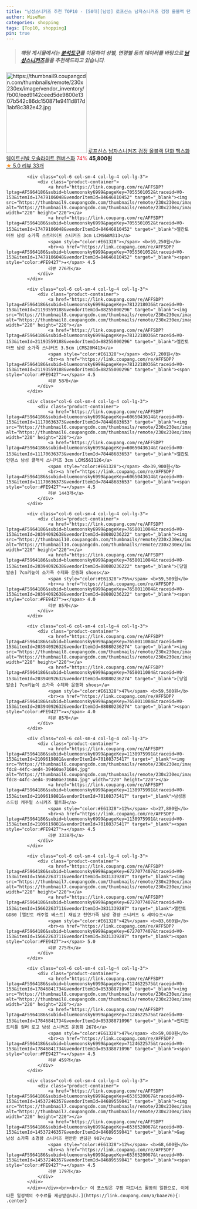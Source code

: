 ```yaml
---
title: "남성스니커즈 추천 TOP10 - [50대][남성] 로프신스 남자스니커즈 검정 올블랙 단화 헬스화 웨이트신발 오솔라이트 캔버스화"
author: WiseMan
categories: shopping
tags: [Top10, shopping]
pin: true
---
```


> ##### 해당 게시물에서는 [**분석도구**](https://itemscout.io/)를 이용하여 **성별**, **연령별** 등의 데이터를 바탕으로 [**남성스니커즈**](https://link.coupang.com/a/baae76)들을 추천해드리고 있습니다.
<div class="container"><div class="row">
            <div class="col-6 col-sm-4 col-lg-4 col-lg-3">
                <div class="product-container">
                    <a href="https://link.coupang.com/re/AFFSDP?lptag=AF5964186&subid=bluemoonsky6999&pageKey=8088126835&traceid=V0-153&itemId=22832274207&vendorItemId=90143763776" target="_blank"><img src="https://thumbnail9.coupangcdn.com/thumbnails/remote/230x230ex/image/vendor_inventory/fb00/eed9142ceed5de9800e1307b542c86dc150871e9411d817d1abf8c382e42.jpg" alt="https://thumbnail9.coupangcdn.com/thumbnails/remote/230x230ex/image/vendor_inventory/fb00/eed9142ceed5de9800e1307b542c86dc150871e9411d817d1abf8c382e42.jpg" width="220" height="220"></a>
                    <a href="https://link.coupang.com/re/AFFSDP?lptag=AF5964186&subid=bluemoonsky6999&pageKey=8088126835&traceid=V0-153&itemId=22832274207&vendorItemId=90143763776" target="_blank">로프신스 남자스니커즈 검정 올블랙 단화 헬스화 웨이트신발 오솔라이트 캔버스화</a>
                    <span style="color:#E61328">74%</span> <b>45,800원</b>
                    <br><a href="https://link.coupang.com/re/AFFSDP?lptag=AF5964186&subid=bluemoonsky6999&pageKey=8088126835&traceid=V0-153&itemId=22832274207&vendorItemId=90143763776" target="_blank"><span style="color:#FE9427">★</span> 5.0
                    리뷰 33개</a>
                </div>
            </div>
            
            <div class="col-6 col-sm-4 col-lg-4 col-lg-3">
                <div class="product-container">
                    <a href="https://link.coupang.com/re/AFFSDP?lptag=AF5964186&subid=bluemoonsky6999&pageKey=7055501052&traceid=V0-153&itemId=17479106048&vendorItemId=84646810452" target="_blank"><img src="https://thumbnail9.coupangcdn.com/thumbnails/remote/230x230ex/image/vendor_inventory/8c1f/e3f3fe47faa51c5eebd443175bb07496e645014e3684a8dc1576e72f0d8f.jpg" alt="https://thumbnail9.coupangcdn.com/thumbnails/remote/230x230ex/image/vendor_inventory/8c1f/e3f3fe47faa51c5eebd443175bb07496e645014e3684a8dc1576e72f0d8f.jpg" width="220" height="220"></a>
                    <a href="https://link.coupang.com/re/AFFSDP?lptag=AF5964186&subid=bluemoonsky6999&pageKey=7055501052&traceid=V0-153&itemId=17479106048&vendorItemId=84646810452" target="_blank">엘칸토 마쯔 남성 소가죽 스트라이프 스니커즈 3cm LCMS68M313</a>
                    <span style="color:#E61328"></span> <b>59,250원</b>
                    <br><a href="https://link.coupang.com/re/AFFSDP?lptag=AF5964186&subid=bluemoonsky6999&pageKey=7055501052&traceid=V0-153&itemId=17479106048&vendorItemId=84646810452" target="_blank"><span style="color:#FE9427">★</span> 4.5
                    리뷰 276개</a>
                </div>
            </div>
            
            <div class="col-6 col-sm-4 col-lg-4 col-lg-3">
                <div class="product-container">
                    <a href="https://link.coupang.com/re/AFFSDP?lptag=AF5964186&subid=bluemoonsky6999&pageKey=7812218036&traceid=V0-153&itemId=21193559188&vendorItemId=88255000296" target="_blank"><img src="https://thumbnail8.coupangcdn.com/thumbnails/remote/230x230ex/image/vendor_inventory/d1c5/a87c01c2a3d05496163511438023289d135daed1ec8b0407ea36aa53e267.jpg" alt="https://thumbnail8.coupangcdn.com/thumbnails/remote/230x230ex/image/vendor_inventory/d1c5/a87c01c2a3d05496163511438023289d135daed1ec8b0407ea36aa53e267.jpg" width="220" height="220"></a>
                    <a href="https://link.coupang.com/re/AFFSDP?lptag=AF5964186&subid=bluemoonsky6999&pageKey=7812218036&traceid=V0-153&itemId=21193559188&vendorItemId=88255000296" target="_blank">엘칸토 마쯔 남성 소가죽 스니커즈 3.5cm LCMS20M413</a>
                    <span style="color:#E61328"></span> <b>67,200원</b>
                    <br><a href="https://link.coupang.com/re/AFFSDP?lptag=AF5964186&subid=bluemoonsky6999&pageKey=7812218036&traceid=V0-153&itemId=21193559188&vendorItemId=88255000296" target="_blank"><span style="color:#FE9427">★</span> 4.5
                    리뷰 58개</a>
                </div>
            </div>
            
            <div class="col-6 col-sm-4 col-lg-4 col-lg-3">
                <div class="product-container">
                    <a href="https://link.coupang.com/re/AFFSDP?lptag=AF5964186&subid=bluemoonsky6999&pageKey=6065043614&traceid=V0-153&itemId=11170636373&vendorItemId=78448683653" target="_blank"><img src="https://thumbnail6.coupangcdn.com/thumbnails/remote/230x230ex/image/vendor_inventory/287d/e648d87c55a7ff1d75d16106bf28518cce7a5244129a96934f155d354cc8.jpg" alt="https://thumbnail6.coupangcdn.com/thumbnails/remote/230x230ex/image/vendor_inventory/287d/e648d87c55a7ff1d75d16106bf28518cce7a5244129a96934f155d354cc8.jpg" width="220" height="220"></a>
                    <a href="https://link.coupang.com/re/AFFSDP?lptag=AF5964186&subid=bluemoonsky6999&pageKey=6065043614&traceid=V0-153&itemId=11170636373&vendorItemId=78448683653" target="_blank">엘칸토 인텐스 남성 클래식 스니커즈 3cm LCMS56I126</a>
                    <span style="color:#E61328"></span> <b>39,900원</b>
                    <br><a href="https://link.coupang.com/re/AFFSDP?lptag=AF5964186&subid=bluemoonsky6999&pageKey=6065043614&traceid=V0-153&itemId=11170636373&vendorItemId=78448683653" target="_blank"><span style="color:#FE9427">★</span> 4.5
                    리뷰 1443개</a>
                </div>
            </div>
            
            <div class="col-6 col-sm-4 col-lg-4 col-lg-3">
                <div class="product-container">
                    <a href="https://link.coupang.com/re/AFFSDP?lptag=AF5964186&subid=bluemoonsky6999&pageKey=7658011084&traceid=V0-153&itemId=20394092638&vendorItemId=88080236222" target="_blank"><img src="https://thumbnail10.coupangcdn.com/thumbnails/remote/230x230ex/image/vendor_inventory/2b82/5023f3963616f9bebf282438a1e34be2dd39a05d7d5e52318aa1e056b9da.jpg" alt="https://thumbnail10.coupangcdn.com/thumbnails/remote/230x230ex/image/vendor_inventory/2b82/5023f3963616f9bebf282438a1e34be2dd39a05d7d5e52318aa1e056b9da.jpg" width="220" height="220"></a>
                    <a href="https://link.coupang.com/re/AFFSDP?lptag=AF5964186&subid=bluemoonsky6999&pageKey=7658011084&traceid=V0-153&itemId=20394092638&vendorItemId=88080236222" target="_blank">[당일발송] 7cm키높이 소가죽 수제화 운동화 shoes</a>
                    <span style="color:#E61328">75%</span> <b>59,500원</b>
                    <br><a href="https://link.coupang.com/re/AFFSDP?lptag=AF5964186&subid=bluemoonsky6999&pageKey=7658011084&traceid=V0-153&itemId=20394092638&vendorItemId=88080236222" target="_blank"><span style="color:#FE9427">★</span> 4.0
                    리뷰 85개</a>
                </div>
            </div>
            
            <div class="col-6 col-sm-4 col-lg-4 col-lg-3">
                <div class="product-container">
                    <a href="https://link.coupang.com/re/AFFSDP?lptag=AF5964186&subid=bluemoonsky6999&pageKey=7658011084&traceid=V0-153&itemId=20394092632&vendorItemId=88080236274" target="_blank"><img src="https://thumbnail8.coupangcdn.com/thumbnails/remote/230x230ex/image/vendor_inventory/7b32/07ae5fd68c2814f7e567ae6447fb3a4af190757103f98624bba633e7d20b.JPG" alt="https://thumbnail8.coupangcdn.com/thumbnails/remote/230x230ex/image/vendor_inventory/7b32/07ae5fd68c2814f7e567ae6447fb3a4af190757103f98624bba633e7d20b.JPG" width="220" height="220"></a>
                    <a href="https://link.coupang.com/re/AFFSDP?lptag=AF5964186&subid=bluemoonsky6999&pageKey=7658011084&traceid=V0-153&itemId=20394092632&vendorItemId=88080236274" target="_blank">[당일발송] 7cm키높이 소가죽 수제화 운동화 shoes</a>
                    <span style="color:#E61328">47%</span> <b>59,500원</b>
                    <br><a href="https://link.coupang.com/re/AFFSDP?lptag=AF5964186&subid=bluemoonsky6999&pageKey=7658011084&traceid=V0-153&itemId=20394092632&vendorItemId=88080236274" target="_blank"><span style="color:#FE9427">★</span> 4.0
                    리뷰 85개</a>
                </div>
            </div>
            
            <div class="col-6 col-sm-4 col-lg-4 col-lg-3">
                <div class="product-container">
                    <a href="https://link.coupang.com/re/AFFSDP?lptag=AF5964186&subid=bluemoonsky6999&pageKey=1138975991&traceid=V0-153&itemId=2109619881&vendorItemId=70108375417" target="_blank"><img src="https://thumbnail6.coupangcdn.com/thumbnails/remote/230x230ex/image/retail/images/2020/01/02/11/8/fcd79d22-fdc8-44fc-aed4-39460ae71684.jpg" alt="https://thumbnail6.coupangcdn.com/thumbnails/remote/230x230ex/image/retail/images/2020/01/02/11/8/fcd79d22-fdc8-44fc-aed4-39460ae71684.jpg" width="220" height="220"></a>
                    <a href="https://link.coupang.com/re/AFFSDP?lptag=AF5964186&subid=bluemoonsky6999&pageKey=1138975991&traceid=V0-153&itemId=2109619881&vendorItemId=70108375417" target="_blank">남성용 스드킹 캐주얼 스니커즈 웰트화</a>
                    <span style="color:#E61328">12%</span> <b>27,880원</b>
                    <br><a href="https://link.coupang.com/re/AFFSDP?lptag=AF5964186&subid=bluemoonsky6999&pageKey=1138975991&traceid=V0-153&itemId=2109619881&vendorItemId=70108375417" target="_blank"><span style="color:#FE9427">★</span> 4.5
                    리뷰 3338개</a>
                </div>
            </div>
            
            <div class="col-6 col-sm-4 col-lg-4 col-lg-3">
                <div class="product-container">
                    <a href="https://link.coupang.com/re/AFFSDP?lptag=AF5964186&subid=bluemoonsky6999&pageKey=6727077407&traceid=V0-153&itemId=15662263711&vendorItemId=3831339287" target="_blank"><img src="https://thumbnail7.coupangcdn.com/thumbnails/remote/230x230ex/image/vendor_inventory/0be4/b38ff8c19358897a5b9de48b2b53960d457b80512500d4b3f609a8263bd7.jpg" alt="https://thumbnail7.coupangcdn.com/thumbnails/remote/230x230ex/image/vendor_inventory/0be4/b38ff8c19358897a5b9de48b2b53960d457b80512500d4b3f609a8263bd7.jpg" width="220" height="220"></a>
                    <a href="https://link.coupang.com/re/AFFSDP?lptag=AF5964186&subid=bluemoonsky6999&pageKey=6727077407&traceid=V0-153&itemId=15662263711&vendorItemId=3831339287" target="_blank">엘칸토 GD80 [엘칸토 캐주얼 베스트] 재입고 천연가죽 남성 경량 스니커즈 & 세미슈즈</a>
                    <span style="color:#E61328">42%</span> <b>83,660원</b>
                    <br><a href="https://link.coupang.com/re/AFFSDP?lptag=AF5964186&subid=bluemoonsky6999&pageKey=6727077407&traceid=V0-153&itemId=15662263711&vendorItemId=3831339287" target="_blank"><span style="color:#FE9427">★</span> 5.0
                    리뷰 275개</a>
                </div>
            </div>
            
            <div class="col-6 col-sm-4 col-lg-4 col-lg-3">
                <div class="product-container">
                    <a href="https://link.coupang.com/re/AFFSDP?lptag=AF5964186&subid=bluemoonsky6999&pageKey=7124622575&traceid=V0-153&itemId=17846841734&vendorItemId=85338871096" target="_blank"><img src="https://thumbnail8.coupangcdn.com/thumbnails/remote/230x230ex/image/vendor_inventory/06f6/694d5958b9b7e8b8c9dca097eca16b7341b0bb2927e72b1ea5a853b73f3b.jpg" alt="https://thumbnail8.coupangcdn.com/thumbnails/remote/230x230ex/image/vendor_inventory/06f6/694d5958b9b7e8b8c9dca097eca16b7341b0bb2927e72b1ea5a853b73f3b.jpg" width="220" height="220"></a>
                    <a href="https://link.coupang.com/re/AFFSDP?lptag=AF5964186&subid=bluemoonsky6999&pageKey=7124622575&traceid=V0-153&itemId=17846841734&vendorItemId=85338871096" target="_blank">인디언 트리플 컬러 로고 남성 스니커즈 운동화 2676</a>
                    <span style="color:#E61328">47%</span> <b>59,000원</b>
                    <br><a href="https://link.coupang.com/re/AFFSDP?lptag=AF5964186&subid=bluemoonsky6999&pageKey=7124622575&traceid=V0-153&itemId=17846841734&vendorItemId=85338871096" target="_blank"><span style="color:#FE9427">★</span> 4.5
                    리뷰 459개</a>
                </div>
            </div>
            
            <div class="col-6 col-sm-4 col-lg-4 col-lg-3">
                <div class="product-container">
                    <a href="https://link.coupang.com/re/AFFSDP?lptag=AF5964186&subid=bluemoonsky6999&pageKey=6536520067&traceid=V0-153&itemId=14537246357&vendorItemId=84689559041" target="_blank"><img src="https://thumbnail7.coupangcdn.com/thumbnails/remote/230x230ex/image/vendor_inventory/b3dd/bbac73eb911b10edadc698f65a8b24d4a1852be0f3390b665d81e57ce0cf.jpg" alt="https://thumbnail7.coupangcdn.com/thumbnails/remote/230x230ex/image/vendor_inventory/b3dd/bbac73eb911b10edadc698f65a8b24d4a1852be0f3390b665d81e57ce0cf.jpg" width="220" height="220"></a>
                    <a href="https://link.coupang.com/re/AFFSDP?lptag=AF5964186&subid=bluemoonsky6999&pageKey=6536520067&traceid=V0-153&itemId=14537246357&vendorItemId=84689559041" target="_blank">Gag 남성 소가죽 초경량 스니커즈 편안한 밴딩끈 907</a>
                    <span style="color:#E61328">12%</span> <b>68,600원</b>
                    <br><a href="https://link.coupang.com/re/AFFSDP?lptag=AF5964186&subid=bluemoonsky6999&pageKey=6536520067&traceid=V0-153&itemId=14537246357&vendorItemId=84689559041" target="_blank"><span style="color:#FE9427">★</span> 4.5
                    리뷰 179개</a>
                </div>
            </div>
            </div></div><br><br>[👉 이 포스팅은 쿠팡 파트너스 활동의 일환으로, 이에 따른 일정액의 수수료를 제공받습니다.](https://link.coupang.com/a/baae76){: .center}
